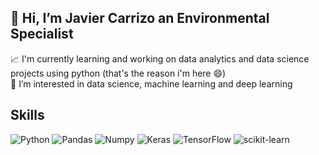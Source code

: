 ## 👋 Hi, I’m Javier Carrizo an Environmental Specialist

📈 I'm currently learning and working on data analytics and data science projects using python (that's the reason i'm here 😄)  
👀 I’m interested in data science, machine learning and deep learning   


##  Skills
![Python](https://img.shields.io/badge/Python-3776AB?style=plastic&logo=python&logoColor=blue&labelColor=D3F1FB)
![Pandas](https://img.shields.io/badge/Pandas-150458?style=plastic&logo=pandas&logoColor=blue&labelColor=D3F1FB)
![Numpy](https://img.shields.io/badge/Numpy-013243?style=plastic&logo=numpy&logoColor=yellow&labelColor=516BED)
![Keras](https://img.shields.io/badge/Keras-150458?style=plastic&logo=keras&logoColor=blue&labelColor=D3F1FB)
![TensorFlow](https://img.shields.io/badge/TensorFlow-FF6F00?style=plastic&logo=tensorflow&logoColor=blue&labelColor=FCC780)
![scikit-learn](https://img.shields.io/badge/scikit-learn-150458?style=plastic&logo=scikit-learn&logoColor=blue&labelColor=D3F1FB)

<!---
## 👋 Hi, I’m @JaviCarrizo Environmental Specialist

📈 I'm currently learning and working on data analytics and data science projects, mainly on python  
👀 I’m interested in data science, machine learning and depp learning   


##  Skills
![Python](https://img.shields.io/badge/Python-3776AB?style=plastic&logo=python&logoColor=blue&labelColor=D3F1FB)
![Pandas](https://img.shields.io/badge/Pandas-150458?style=plastic&logo=pandas&logoColor=blue&labelColor=D3F1FB)
![Numpy](https://img.shields.io/badge/Numpy-013243?style=plastic&logo=numpy&logoColor=yellow&labelColor=516BED)
![Keras](https://img.shields.io/badge/Keras-150458?style=plastic&logo=keras&logoColor=blue&labelColor=D3F1FB)
![scikit-learn](https://img.shields.io/badge/scikit-learn-150458?style=plastic&logo=scikit-learn&logoColor=blue&labelColor=D3F1FB)



## Where to find me
-[Linkedin](URL)
-[](URL)

--->
